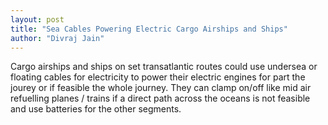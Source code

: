 ```yaml
---
layout: post
title: "Sea Cables Powering Electric Cargo Airships and Ships"
author: "Divraj Jain"
---
```

Cargo airships and ships on set transatlantic routes could use undersea or floating cables for electricity to power their electric engines for part the jourey or if feasible the whole journey. They can clamp on/off like mid air refuelling planes / trains if a direct path across the oceans is not feasible and use batteries for the other segments.

